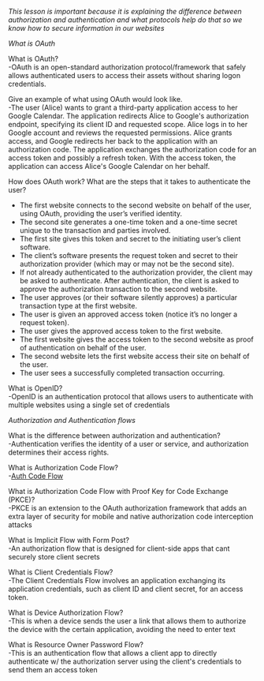 *This lesson is important because it is explaining the difference between authorization and authentication and what protocols help do that so we know how to secure information in our websites*

*What is OAuth*

What is OAuth?<br>
-OAuth is an open-standard authorization protocol/framework that safely allows authenticated users to access their assets without sharing logon credentials.

Give an example of what using OAuth would look like.<br>
-The user (Alice) wants to grant a third-party application access to her Google Calendar.
The application redirects Alice to Google's authorization endpoint, specifying its client ID and requested scope.
Alice logs in to her Google account and reviews the requested permissions.
Alice grants access, and Google redirects her back to the application with an authorization code.
The application exchanges the authorization code for an access token and possibly a refresh token.
With the access token, the application can access Alice's Google Calendar on her behalf.

How does OAuth work? What are the steps that it takes to authenticate the user?<br>
- The first website connects to the second website on behalf of the user, using OAuth, providing the user’s verified identity.
- The second site generates a one-time token and a one-time secret unique to the transaction and parties involved.
- The first site gives this token and secret to the initiating user’s client software.
- The client’s software presents the request token and secret to their authorization provider (which may or may not be the second site).
- If not already authenticated to the authorization provider, the client may be asked to authenticate. After authentication, the client is asked to approve the authorization transaction to the second website.
- The user approves (or their software silently approves) a particular transaction type at the first website.
- The user is given an approved access token (notice it’s no longer a request token).
- The user gives the approved access token to the first website.
- The first website gives the access token to the second website as proof of authentication on behalf of the user.
- The second website lets the first website access their site on behalf of the user.
- The user sees a successfully completed transaction occurring.

What is OpenID?<br>
-OpenID is an authentication protocol that allows users to authenticate with multiple websites using a single set of credentials


*Authorization and Authentication flows*

What is the difference between authorization and authentication?<br>
-Authentication verifies the identity of a user or service, and authorization determines their access rights.

What is Authorization Code Flow?<br>
-[Auth Code Flow](https://cdn.discordapp.com/attachments/1099368891219710055/1116405858314752040/image.png)

What is Authorization Code Flow with Proof Key for Code Exchange (PKCE)?<br>
-PKCE is an extension to the OAuth authorization framework that adds an extra layer of security for mobile and native authorization code interception attacks

What is Implicit Flow with Form Post?<br>
-An authorization flow that is designed for client-side apps that cant securely store client secrets

What is Client Credentials Flow?<br>
-The Client Credentials Flow involves an application exchanging its application credentials, such as client ID and client secret, for an access token.

What is Device Authorization Flow?<br>
-This is when a device sends the user a link that allows them to authorize the device with the certain application, avoiding the need to enter text

What is Resource Owner Password Flow?<br>
-This is an authentication flow that allows a client app to directly authenticate w/ the authorization server using the client's credentials to send them an access token
